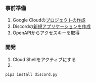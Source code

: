 ### 事前準備
1. Google Cloudの[プロジェクトの作成](https://console.cloud.google.com/projectcreate)
2. Discordの[新規アプリケーションを作成](https://discord.com/developers/)
3. OpenAPIからアクセスキーを取得

### 開発
1. Cloud Shellをアクティブにする
2. 
```
pip3 install discord.py
```